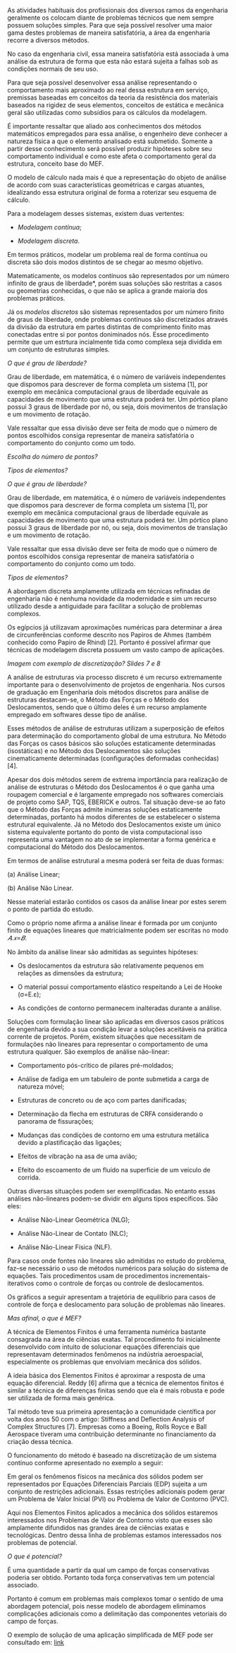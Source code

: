 As atividades habituais dos profissionais dos diversos ramos da engenharia geralmente os colocam diante de problemas técnicos que nem sempre possuem soluções simples. Para que seja possível resolver uma maior gama destes problemas de maneira satisfatória, a área da engenharia recorre a diversos métodos.

   No caso da engenharia civil, essa maneira satisfatória está associada à uma análise da estrutura de forma que esta não estará sujeita a falhas sob  as condições normais de seu uso.
    
   Para que seja possível desenvolver essa análise representando o comportamento mais aproximado ao real dessa estrutura em serviço, premissas baseadas em conceitos da teoria da resistência dos materiais baseados na rigidez de seus elementos, conceitos de estática e mecânica geral são utilizadas como subsídios para os cálculos da modelagem.
    
   É importante ressaltar que aliado aos conhecimentos dos métodos matemáticos empregados para essa análise, o engenheiro deve conhecer a natureza física a que o elemento analisado está submetido. Somente a partir desse conhecimento será possível produzir hipóteses sobre seu comportamento individual e como este afeta o comportamento geral da estrutura, conceito base do MEF.
    
   O modelo de cálculo nada mais é que a representação do objeto de análise de acordo com suas características geométricas e cargas atuantes, idealizando essa estrutura original de forma a roterizar seu esquema de cálculo.
    
   Para a modelagem desses sistemas, existem duas vertentes:
     
   - *Modelagem contínua*;
    
   - *Modelagem discreta*.
    
   Em termos práticos, modelar um problema real de forma contínua ou discreta são dois modos distintos de se chegar ao mesmo objetivo.
    
   Matematicamente, os modelos contínuos são representados por um número infinito de graus de liberdade*, porém suas soluções são  restritas a casos ou geometrias conhecidas, o que não se aplica a grande maioria dos problemas práticos.
    
   Já os *modelos discretos* são sistemas representados por um número finito de graus de liberdade, onde problemas contínuos são discretizados através da divisão da estrutura em partes distintas de comprimento finito mas conectadas entre si por pontos doniminados nós. Esse procedimento permite que um estrtura incialmente tida como complexa seja dividida em um conjunto de estruturas simples.
    
   *O que é grau de liberdade?*
    
   Grau de liberdade, em matemática, é o número de variáveis independentes que dispomos para descrever de forma completa um sistema [1], por exemplo em mecânica computacional graus de liberdade equivale as capacidades de movimento que uma estrutura poderá ter. Um pórtico plano possui 3 graus de liberdade por nó, ou seja, dois movimentos de translação e um movimento de rotação.
    
   Vale ressaltar que essa divisão deve ser feita de modo que o número de pontos escolhidos consiga representar de maneira satisfatória o comportamento do conjunto como um todo.
    
   *Escolha do número de pontos?*
    
   *Tipos de elementos?*

   *O que é grau de liberdade?*
   
   Grau de liberdade, em matemática, é o número de variáveis independentes que dispomos para descrever de forma completa um sistema [1], por exemplo em mecânica computacional graus de liberdade equivale as capacidades de movimento que uma estrutura poderá ter. Um pórtico plano possui 3 graus de liberdade por nó, ou seja, dois movimentos de translação e um movimento de rotação.
    
   Vale ressaltar que essa divisão deve ser feita de modo que o número de pontos escolhidos consiga representar de maneira satisfatória o comportamento do conjunto como um todo.
  
   *Tipos de elementos?*
    
   A abordagem discreta amplamente utilizada em técnicas refinadas de engenharia não é nenhuma novidade da modernidade e sim um recurso utilizado desde a antiguidade para facilitar a solução de problemas complexos.
    
   Os egípcios já utilizavam aproximações numéricas para determinar a área de circunferências conforme descrito nos Papiros de Ahmes (também conhecido como Papiro de Rhind) [2]. Portanto é possível afirmar que técnicas de modelagem discreta possuem um vasto campo de aplicações. 
     
   *Imagem com exemplo de discretização? Slides 7 e 8*
    
   A análise de estruturas via processo discreto é um recurso extremamente importante para o desenvolvimento de projetos de engenharia. Nos cursos de graduação em Engenharia dois métodos discretos para análise de estruturas destacam-se, o Método das Forças e o Método dos Deslocamentos, sendo que o último deles é um recurso amplamente empregado em softwares desse tipo de análise.
    
   Esses métodos de análise de estruturas utilizam a superposição de efeitos para determinação do comportamento global de uma estrutura. No Método das Forças os casos básicos são soluções estaticamente determinadas (isostáticas) e no Método dos Deslocamentos são soluções cinematicamente determinadas (configurações deformadas conhecidas) [4].
    
   Apesar dos dois métodos serem de extrema importância para realização de análise de estruturas o Método dos Deslocamentos é o que ganha uma roupagem comercial e é largamente empregado nos softwares comerciais de projeto como SAP, TQS, EBERICK e outros. Tal situação deve-se ao fato que o Método das Forças admite inúmeras soluções estaticamente determinadas, portanto há modos diferentes de se estabelecer o sistema estrutural equivalente. Já no Método dos Deslocamentos existe um único sistema equivalente portanto do ponto de vista computacional isso representa uma vantagem no ato de se implementar a forma genérica e computacional do Método dos Deslocamentos.
   
   Em termos de análise estrutural a mesma poderá ser feita de duas formas:
    
   (a) Análise Linear;
    
   (b) Análise Não Linear.
    
   Nesse material estarão contidos os casos da análise linear por estes serem o ponto de partida do estudo.
   
   Como o próprio nome afirma a análise linear é formada por um conjunto finito de equações lineares que matricialmente podem ser escritas no modo *𝐴.𝑥=𝐵*.
    
   No âmbito da análise linear são admitidas as seguintes hipóteses:
   
   - Os deslocamentos da estrutura são relativamente pequenos em relações as dimensões da estrutura;
   
   - O material possui comportamento elástico respeitando a Lei de Hooke (σ=E.ε);
   
   - As condições de contorno permanecem inalteradas durante a análise.
    
   Soluções com formulação linear são aplicadas em diversos casos práticos de engenharia devido a sua condição levar a soluções aceitáveis na prática corrente de projetos. Porém, existem situações que necessitam de formulações não lineares para representar o comportamento de uma estrutura qualquer. São exemplos de análise não-linear:
   
   - Comportamento pós-crítico de pilares pré-moldados;
    
   - Análise de fadiga em um tabuleiro de ponte submetida a carga de natureza móvel;
    
   - Estruturas de concreto ou de aço com partes danificadas;
   
   - Determinação da flecha em estruturas de CRFA considerando o panorama de fissurações;
   
   - Mudanças das condições de contorno em uma estrutura metálica devido a plastificação das ligações;

   - Efeitos de vibração na asa de uma avião;

   - Efeito do escoamento de um fluído na superfície de um veículo de corrida.
 
   Outras diversas situações podem ser exemplificadas. No entanto essas análises não-lineares podem-se dividir em alguns tipos específicos. São eles:

   - Análise Não-Linear Geométrica (NLG);
   
   - Análise Não-Linear de Contato (NLC);
    
   - Análise Não-Linear Física (NLF).
    
   Para casos onde fontes não lineares são admitidas no estudo do problema, faz–se necessário o uso de métodos numéricos para solução do sistema de equações. Tais procedimentos usam de procedimentos incrementais-iterativos como o controle de forças ou controle de deslocamentos. 
   
   Os gráficos a seguir apresentam a trajetória de equilíbrio para casos de controle de força e deslocamento para solução de problemas não lineares.
    
   *Mas afinal, o que é MEF?*
    
   A técnica de Elementos Finitos é uma ferramenta numérica bastante consagrada na área de ciências exatas. Tal procedimento foi inicialmente desenvolvido com intuito de solucionar equações diferenciais que representavam determinados fenômenos na indústria aeroespacial, especialmente os problemas que envolviam mecânica dos sólidos.
    
   A ideia básica dos Elementos Finitos é aproximar a resposta de uma equação diferencial. Reddy [6] afirma que a técnica de elementos finitos é similar a técnica de diferenças finitas sendo que ela é mais robusta e pode ser utilizada de forma mais genérica.
   
   Tal método teve sua primeira apresentação a comunidade científica por volta dos anos 50 com o artigo: Stiffness and Deflection Analysis of Complex Structures [7]. Empresas como a Boeing, Rolls Royce e Ball Aerospace tiveram uma contribuição determinante no financiamento da criação dessa técnica.
    
   O funcionamento do método é baseado na discretização de um sistema contínuo conforme apresentado no exemplo a seguir:
   
    
   Em geral os fenômenos físicos na mecânica dos sólidos podem ser representados por Equações Diferenciais Parciais (EDP) sujeita a um conjunto de restrições adicionais. Essas restrições adicionais podem gerar um Problema de Valor Inicial (PVI) ou Problema de Valor de Contorno (PVC).
    
   Aqui nos Elementos Finitos aplicados a mecânica dos sólidos estaremos interessados nos Problemas de Valor de Contorno visto que esses são amplamente difundidos nas grandes área de ciências exatas e tecnológicas. Dentro dessa linha de problemas estamos interessados nos problemas de potencial.
    
   *O que é potencial?*
    
   É uma quantidade a partir da qual um campo de forças conservativas poderia ser obtido. Portanto toda força conservativas tem um potencial associado.
    
   Portanto é comum em problemas mais complexos tomar o sentido de uma abordagem potencial, pois nesse modelo de abordagem eliminamos complicações adicionais como a delimitação das componentes vetoriais do campo de forças.
    



O exemplo de solução de uma aplicação simplificada de MEF pode ser consultado em: [link](https://nbviewer.jupyter.org/github/wmpjrufg/INTRODUCAO_MEF/blob/gh-pages/notebook1.ipynb)
